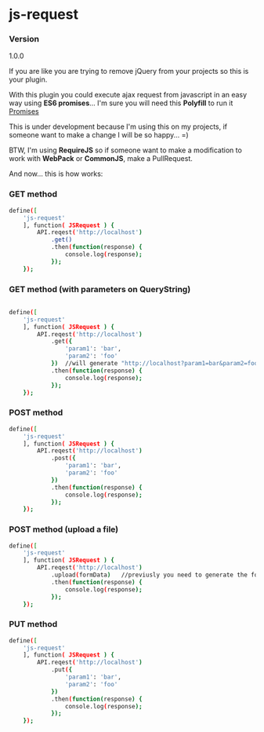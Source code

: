 # js-request

### Version
1.0.0

If you are like you are trying to remove jQuery from your projects so this is your plugin.

With this plugin you could execute ajax request from javascript in an easy way using **ES6 promises**... I'm sure you will need this **Polyfill** to run it [Promises](https://github.com/paulmillr/es6-shim)

This is under development because I'm using this on my projects, if someone want to make a change I will be so happy... =)

BTW, I'm using **RequireJS** so if someone want to make a modification to work with **WebPack** or **CommonJS**, make a PullRequest.

And now... this is how works:

### GET method
```sh
define([ 
	'js-request'
	], function( JSRequest ) {
	    API.reqest('http://localhost')
	        .get()
	        .then(function(response) {
	            console.log(response);
	        });
	});
```

### GET method (with parameters on QueryString)
```sh

define([ 
	'js-request'
	], function( JSRequest ) {
	    API.reqest('http://localhost')
	        .get({
	            'param1': 'bar',
	            'param2': 'foo'
	        })  //will generate "http://localhost?param1=bar&param2=foo"
	        .then(function(response) {
	            console.log(response);
	        });
	});
```

### POST method
```sh
define([ 
	'js-request'
	], function( JSRequest ) {
	    API.reqest('http://localhost')
	        .post({
	            'param1': 'bar',
	            'param2': 'foo'
	        })
	        .then(function(response) {
	            console.log(response);
	        });
	});
```

### POST method (upload a file)
```sh
define([ 
	'js-request'
	], function( JSRequest ) {
	    API.reqest('http://localhost')
	        .upload(formData)   //previusly you need to generate the formData object
	        .then(function(response) {
	            console.log(response);
	        });
	});
```

### PUT method
```sh
define([ 
	'js-request'
	], function( JSRequest ) {
	    API.reqest('http://localhost')
	        .put({
	            'param1': 'bar',
	            'param2': 'foo'
	        })
	        .then(function(response) {
	            console.log(response);
	        });
	});
```

